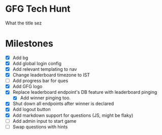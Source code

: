 # GFG Tech Hunt
What the title sez

# Milestones
- [X] Add bg
- [X] Add global login config
- [X] Add relevant templating to nav
- [X] Change leaderboard timezone to IST 
- [ ] Add progress bar for ques
- [X] Add GFG logo
- [X] Replace leaderboard endpoint's DB feature with leaderboard pinging
  - [X] Add winner pinging too.
- [X] Shut down all endpoints after winner is declared
- [X] Add logout button
- [X] Add markdown support for questions (JS, might be flaky)
- [ ] Add admin input to start game
- [ ] Swap questions with hints